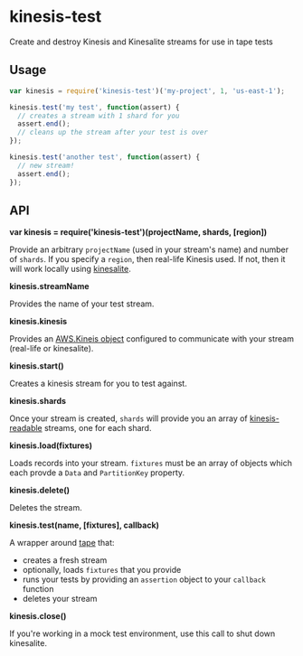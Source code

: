 # kinesis-test

Create and destroy Kinesis and Kinesalite streams for use in tape tests

## Usage

```js
var kinesis = require('kinesis-test')('my-project', 1, 'us-east-1');

kinesis.test('my test', function(assert) {
  // creates a stream with 1 shard for you
  assert.end();
  // cleans up the stream after your test is over
});

kinesis.test('another test', function(assert) {
  // new stream!
  assert.end();
});
```

## API

**var kinesis = require('kinesis-test')(projectName, shards, [region])**

Provide an arbitrary `projectName` (used in your stream's name) and number of `shards`. If you specify a `region`, then real-life Kinesis used. If not, then it will work locally using [kinesalite](https://github.com/mhart/kinesalite).

**kinesis.streamName**

Provides the name of your test stream.

**kinesis.kinesis**

Provides an [AWS.Kineis object]() configured to communicate with your stream (real-life or kinesalite).

**kinesis.start()**

Creates a kinesis stream for you to test against.

**kinesis.shards**

Once your stream is created, `shards` will provide you an array of [kinesis-readable](https://github.com/rclark/kinesis-readable) streams, one for each shard.

**kinesis.load(fixtures)**

Loads records into your stream. `fixtures` must be an array of objects which each provde a `Data` and `PartitionKey` property.

**kinesis.delete()**

Deletes the stream.

**kinesis.test(name, [fixtures], callback)**

A wrapper around [tape](https://github.com/substack/tape) that:

- creates a fresh stream
- optionally, loads `fixtures` that you provide
- runs your tests by providing an `assertion` object to your `callback` function
- deletes your stream

**kinesis.close()**

If you're working in a mock test environment, use this call to shut down kinesalite.
